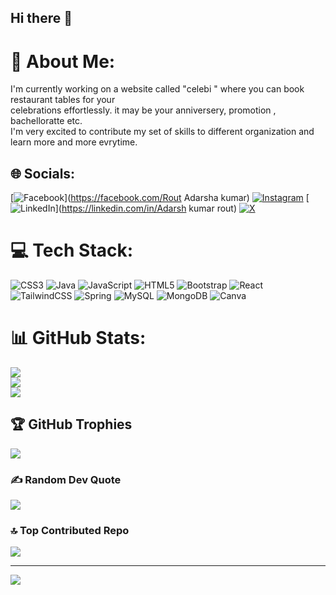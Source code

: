 ## Hi there 👋
# 💫 About Me:
I'm currently working on a website called "celebi " where you can book restaurant tables for your<br>celebrations effortlessly. it may be your anniversery, promotion , bachelloratte etc.<br>I'm very excited to contribute my set of skills  to different organization and learn more and more evrytime.<br>


## 🌐 Socials:
[![Facebook](https://img.shields.io/badge/Facebook-%231877F2.svg?logo=Facebook&logoColor=white)](https://facebook.com/Rout Adarsha kumar) [![Instagram](https://img.shields.io/badge/Instagram-%23E4405F.svg?logo=Instagram&logoColor=white)](https://instagram.com/hey_adarx) [![LinkedIn](https://img.shields.io/badge/LinkedIn-%230077B5.svg?logo=linkedin&logoColor=white)](https://linkedin.com/in/Adarsh kumar rout) [![X](https://img.shields.io/badge/X-black.svg?logo=X&logoColor=white)](https://x.com/07xdevil) 

# 💻 Tech Stack:
![CSS3](https://img.shields.io/badge/css3-%231572B6.svg?style=for-the-badge&logo=css3&logoColor=white) ![Java](https://img.shields.io/badge/java-%23ED8B00.svg?style=for-the-badge&logo=openjdk&logoColor=white) ![JavaScript](https://img.shields.io/badge/javascript-%23323330.svg?style=for-the-badge&logo=javascript&logoColor=%23F7DF1E) ![HTML5](https://img.shields.io/badge/html5-%23E34F26.svg?style=for-the-badge&logo=html5&logoColor=white) ![Bootstrap](https://img.shields.io/badge/bootstrap-%238511FA.svg?style=for-the-badge&logo=bootstrap&logoColor=white) ![React](https://img.shields.io/badge/react-%2320232a.svg?style=for-the-badge&logo=react&logoColor=%2361DAFB) ![TailwindCSS](https://img.shields.io/badge/tailwindcss-%2338B2AC.svg?style=for-the-badge&logo=tailwind-css&logoColor=white) ![Spring](https://img.shields.io/badge/spring-%236DB33F.svg?style=for-the-badge&logo=spring&logoColor=white) ![MySQL](https://img.shields.io/badge/mysql-4479A1.svg?style=for-the-badge&logo=mysql&logoColor=white) ![MongoDB](https://img.shields.io/badge/MongoDB-%234ea94b.svg?style=for-the-badge&logo=mongodb&logoColor=white) ![Canva](https://img.shields.io/badge/Canva-%2300C4CC.svg?style=for-the-badge&logo=Canva&logoColor=white)
# 📊 GitHub Stats:
![](https://github-readme-stats.vercel.app/api?username=adarshkumarrout&theme=dark&hide_border=true&include_all_commits=false&count_private=false)<br/>
![](https://github-readme-streak-stats.herokuapp.com/?user=adarshkumarrout&theme=dark&hide_border=true)<br/>
![](https://github-readme-stats.vercel.app/api/top-langs/?username=adarshkumarrout&theme=dark&hide_border=true&include_all_commits=false&count_private=false&layout=compact)

## 🏆 GitHub Trophies
![](https://github-profile-trophy.vercel.app/?username=adarshkumarrout&theme=radical&no-frame=false&no-bg=false&margin-w=4)

### ✍️ Random Dev Quote
![](https://quotes-github-readme.vercel.app/api?type=horizontal&theme=tokyonight)

### 🔝 Top Contributed Repo
![](https://github-contributor-stats.vercel.app/api?username=adarshkumarrout&limit=5&theme=dark&combine_all_yearly_contributions=true)

---
[![](https://visitcount.itsvg.in/api?id=adarshkumarrout&icon=0&color=0)](https://visitcount.itsvg.in)

<!-- Proudly created with GPRM ( https://gprm.itsvg.in ) -->

<!--
**adarshkumarrout/adarshkumarrout** is a ✨ _special_ ✨ repository because its `README.md` (this file) appears on your GitHub profile.

Here are some ideas to get you started:

- 🔭 I’m currently working on ...
- 🌱 I’m currently learning ...
- 👯 I’m looking to collaborate on ...
- 🤔 I’m looking for help with ...
- 💬 Ask me about ...
- 📫 How to reach me: ...
- 😄 Pronouns: ...
- ⚡ Fun fact: ...
-->
